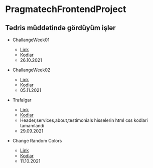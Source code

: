 # PragmatechFrontendProject

## Tədris müddətində gördüyüm işlər

- ChallangeWeek01 
    - [Link](https://aideisayevaa.github.io/PragmatechFrontendProject/ChallangeWeek01/)
    - [Kodlar](https://github.com/aideisayevaa/PragmatechFrontendProject/tree/main/ChallangeWeek01)
    - 26.10.2021

- ChallangeWeek02
    - [Link](https://aideisayevaa.github.io/PragmatechFrontendProject/ChallangeWeek02/StickyNotes)
    - [Kodlar](https://github.com/aideisayevaa/PragmatechFrontendProject/tree/main/ChallangeWeek02/StickyNotes)
    - 05.11.2021

- Trafalgar
    - [Link](https://aideisayevaa.github.io/PragmatechFrontendProject/Extra/Trafalgar/)
    - [Kodlar](https://github.com/aideisayevaa/PragmatechFrontendProject/tree/main/Extra/Trafalgar)
    - Header,services,about,testimonials hisselerin html css kodlari tamamlandi
    - 29.09.2021

- Change Random Colors
    - [Link](https://aideisayevaa.github.io/PragmatechFrontendProject/Extra/ProjectsJS/ChangeRandomColors/)
    - [Kodlar](https://github.com/aideisayevaa/PragmatechFrontendProject/tree/main/Extra/ProjectsJS/ChangeRandomColors)
    - 11.10.2021


